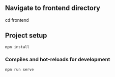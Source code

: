 ## Navigate to frontend directory

cd frontend 

## Project setup
```
npm install
```

### Compiles and hot-reloads for development
```
npm run serve
```
